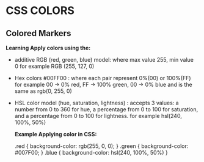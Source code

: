 # CSS COLORS

 ## Colored Markers

 **Learning Apply colors using the:**

 * additive RGB (red, green, blue) model:
   where max value 255, min value 0 for example RGB (255, 127, 0)

 * Hex colors #00FF00 :
   where each pair represent 0%(00) or 100%(FF) for example  00 -> 0% red, FF -> 100% green, 00 -> 0% blue and is the same as rgb(0, 255, 0)

 * HSL color model (hue, saturation, lightness) : 
    accepts 3 values: a number from 0 to 360 for hue, 
    a percentage from 0 to 100 for saturation, and a percentage from 0 to 100 for lightness.
    for example hsl(240, 100%, 50%)

    **Example Applying color in CSS:**
     
     .red { background-color: rgb(255, 0, 0); }
     .green { background-color: #007F00; }
     .blue { background-color: hsl(240, 100%, 50%) }